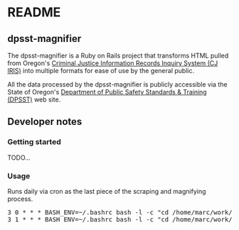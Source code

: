 # README

## dpsst-magnifier

The dpsst-magnifier is a Ruby on Rails project that transforms HTML pulled from Oregon's [Criminal Justice Information Records Inquiry System (CJ IRIS)](https://www.bpl-orsnapshot.net/PublicInquiry_CJ/EmployeeSearch.aspx) into multiple formats for ease of use by the general public.

All the data processed by the dpsst-magnifier is publicly accessible via the State of Oregon's [Department of Public Safety Standards & Training (DPSST)](https://www.oregon.gov/dpsst/pages/default.aspx) web site.

## Developer notes

### Getting started

TODO...

### Usage

Runs daily via cron as the last piece of the scraping and magnifying process.
<pre>
3 0 * * * BASH_ENV=~/.bashrc bash -l -c "cd /home/marc/work/dpsst-scraper && bundle exec ruby -r './dpsst_scraper.rb' -e 'scrape_dpsst'"
3 1 * * * BASH_ENV=~/.bashrc bash -l -c "cd /home/marc/work/dpsst-magnifier && ./scripts/processor.sh `date +\%F`"
</pre>
